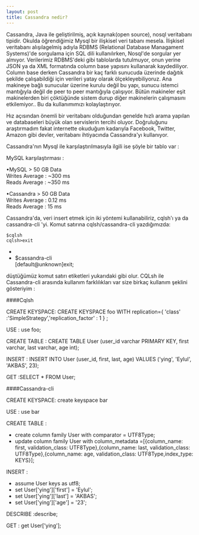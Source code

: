 ```yaml
---
layout: post
title: Cassandra nedir?
---
```


Cassandra, Java ile geliştirilmiş, açık kaynak(open source), nosql veritabanı tipidir. Okulda öğrendiğimiz Mysql bir ilişkisel veri tabanı mesela. İlişkisel veritabanı alışılagelmiş adıyla RDBMS (Relational Database Managament Systems)'de sorgulama için SQL dili kullanılırken, Nosql'de sorgular yer almıyor. Verilerimiz RDBMS'deki gibi tablolarda tutulmuyor, onun yerine JSON ya da XML formatında column base yapısını kullanarak kaydediliyor. Column base derken Cassandra bir kaç farklı sunucuda üzerinde dağıtık şekilde çalışabildiği için verileri yatay olarak ölçekleyebiliyoruz. Ana makineye bağlı sunucular üzerine kurulu değil bu yapı, sunucu istemci mantığıyla değil de peer to peer mantığıyla çalışıyor. Bütün makineler eşit makinelerden biri çöktüğünde sistem durup diğer makinelerin çalışmasını etkilemiyor..  Bu da kullanımımızı kolaylaştırıyor.  

Hız açısından önemli bir veritabanı olduğundan genelde hızlı arama yapılan ve databaseleri büyük olan servislerin tercihi oluyor. Doğruluğunu araştırmadım fakat internette okuduğum kadarıyla Facebook, Twitter, Amazon gibi devler, veritabanı ihtiyacında Cassandra'yı kullanıyor.  


Cassandra'nın Mysql ile karşılaştırılmasıyla ilgili ise şöyle bir tablo var :  

MySQL karşılaştırması :  

•MySQL > 50 GB Data  
Writes Average : ~300 ms  
Reads Average : ~350 ms  

•Cassandra > 50 GB Data  
Writes Average : 0.12 ms  
Reads Average : 15 ms  

Cassandra'da, veri insert etmek için iki yöntemi kullanabiliriz, cqlsh'ı ya da cassandra-cli 'yi.
Komut satırına cqlsh/cassandra-cli yazdığımızda:   

	$cqlsh  
	cqlsh>exit  
-  
-  
	$cassandra-cli  
	\[default@unknown]exit;  

düştüğümüz komut satırı etiketleri yukarıdaki gibi olur.
CQLsh ile Cassandra-cli arasında kullanım farklılıkları var size birkaç kullanım şeklini gösteriyim :

####Cqlsh   

CREATE KEYSPACE: CREATE KEYSPACE foo WITH replication={ 'class' :'SimpleStrategy','replication_factor' : 1 } ;  

USE : use foo;  

CREATE TABLE : CREATE TABLE User (user_id varchar PRIMARY KEY, first varchar, last varchar, age int);  

INSERT : INSERT INTO User (user_id, first, last, age)  VALUES ('ying', 'Eylul', 'AKBAS', 23);  

GET :SELECT * FROM User;  

####Cassandra-cli  
  
CREATE KEYSPACE: create keyspace bar  

USE : use bar  

CREATE TABLE :  
- create column family User with comparator = UTF8Type;  
- update column family User with column_metadata =[{column_name: first, validation_class: UTF8Type},{column_name: last, validation_class: UTF8Type},{column_name: age, validation_class: UTF8Type,index_type: KEYS}];  

INSERT :  
- assume User keys as utf8;   
- set User\['ying']\['first'] = 'Eylul';  
- set User\['ying']\['last'] = 'AKBAS';  
- set User\['ying']\['age'] = '23';  

DESCRIBE :describe;  

GET : get User\['ying'];  

 

